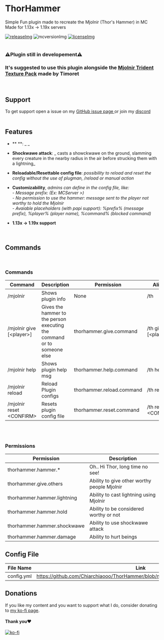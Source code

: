 [licenseImg]: https://img.shields.io/badge/License-MIT-important
[license]: https://github.com/Chiarchiaooo/ThorHammer/blob/master/LICENSE
[mcversionImg]: https://img.shields.io/badge/MC%20Version-1.19x-success
[mcversion]: https://tinyurl.com/5c56mn7r
[releaseImg]: https://img.shields.io/badge/Version-1.0-blue
[release]: https://github.com/Chiarchiaooo/ThorHammer/releases/latest

# ThorHammer
Simple Fun plugin made to recreate the Mjolnir (Thor's Hammer) in MC<br>
Made for 1.13x -> 1.19x servers
<br>

[![releaseImg]][release] ![mcversionImg] [![licenseImg]][license]
<br><br>

### ⚠️Plugin still in developement⚠️
### It's suggested to use this plugin alongside the <a href=https://www.planetminecraft.com/texture-pack/mjolnir-trident/> Mjolnir Trident Texture Pack</a> made by Timoret


<br>

## Support

To get support open a issue on my <a href=https://github.com/Chiarchiaooo/ThorHammer/issues> GitHub issue page </a> or join my <a href=https://dsc.gg/cliffycommunity>discord</a><br><br>

## Features

* ** **: _ _

* **Shockwawe attack**: _ casts a showckwawe on the ground, slamming every creature in the nearby radius in the air before strucking them with a lightning_

* **Reloadable/Resettable config file**: _possibility to reload and reset the config without the use of plugman, /reload or manual action_

* **Customizability**, _admins can define in the config file, like:_<br>
 \- _Message prefix: (Ex: MCServer >)_<br>
 \- _No permission to use the hammer: message sent to the player not worthy to hold the Mjolnir_<br>
 \- _Avaiable placeholders (with papi support): %prefix% (message prefix), %player% (player name), %command% (blocked command)_<br>

* **1.13x -> 1.19x support**

<br>

## Commands
<br>

### Commands
| Command | Description | Permission | Aliases |
| --------------- | ---------------- | ---------------- | ---------------- |
| /mjolnir | Shows plugin info | None | /th |
| /mjolnir give [\<player\>] | Gives the hammer to the person executing the command or to someone else | thorhammer.give.command | /th give [\<player\>] |
| /mjolnir help | Shows plugin help msg | thorhammer.help.command | /th help |
| /mjolnir reload | Reload Plugin configs | thorhammer.reload.command | /th reload |
| /mjolnir reset \<CONFIRM\> | Resets plugin config file | thorhammer.reset.command | /th reset \<CONFIRM\> |

<br><br>
### Permissions

| Permission | Description |
| --------------- | ---------------- |
| thorhammer.hammer.* | Oh.. Hi Thor, long time no see!
| thorhammer.give.others | Ability to give other worthy people Mjolnir
| thorhammer.hammer.lightning | Ability to cast lightning using Mjolnir
| thorhammer.hammer.hold | Ability to be considered worthy or not
| thorhammer.hammer.shockwawe | Ability to use shockwawe attack
| thorhammer.hammer.damage | Ability to hurt beings


## Config File
| File Name  | Link |
| ---------- | ---- |
| config.yml | https://github.com/Chiarchiaooo/ThorHammer/blob/master/src/main/resources/config.yml |

## Donations

If you like my content and you want to support what I do, consider donating to <a href='https://ko-fi.com/U7U59S2LZ'>my ko-fi page</a>. <br>
#### Thank you❤️
[![ko-fi](https://ko-fi.com/img/githubbutton_sm.svg)](https://ko-fi.com/U7U59S2LZ)

<!--
## Rating

You can also check out the plugin on <a href=https://www.spigotmc.org/resources/command-blocker.99602//>spigotmc.org</a><br><br> 
-->
